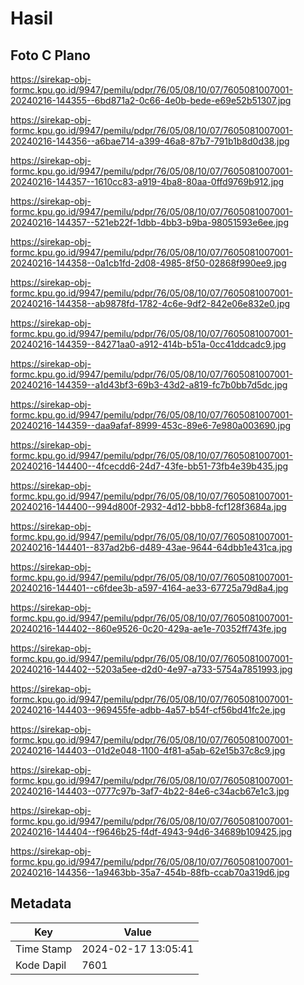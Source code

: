 # Hasil

## Foto C Plano

https://sirekap-obj-formc.kpu.go.id/9947/pemilu/pdpr/76/05/08/10/07/7605081007001-20240216-144355--6bd871a2-0c66-4e0b-bede-e69e52b51307.jpg

https://sirekap-obj-formc.kpu.go.id/9947/pemilu/pdpr/76/05/08/10/07/7605081007001-20240216-144356--a6bae714-a399-46a8-87b7-791b1b8d0d38.jpg

https://sirekap-obj-formc.kpu.go.id/9947/pemilu/pdpr/76/05/08/10/07/7605081007001-20240216-144357--1610cc83-a919-4ba8-80aa-0ffd9769b912.jpg

https://sirekap-obj-formc.kpu.go.id/9947/pemilu/pdpr/76/05/08/10/07/7605081007001-20240216-144357--521eb22f-1dbb-4bb3-b9ba-98051593e6ee.jpg

https://sirekap-obj-formc.kpu.go.id/9947/pemilu/pdpr/76/05/08/10/07/7605081007001-20240216-144358--0a1cb1fd-2d08-4985-8f50-02868f990ee9.jpg

https://sirekap-obj-formc.kpu.go.id/9947/pemilu/pdpr/76/05/08/10/07/7605081007001-20240216-144358--ab9878fd-1782-4c6e-9df2-842e06e832e0.jpg

https://sirekap-obj-formc.kpu.go.id/9947/pemilu/pdpr/76/05/08/10/07/7605081007001-20240216-144359--84271aa0-a912-414b-b51a-0cc41ddcadc9.jpg

https://sirekap-obj-formc.kpu.go.id/9947/pemilu/pdpr/76/05/08/10/07/7605081007001-20240216-144359--a1d43bf3-69b3-43d2-a819-fc7b0bb7d5dc.jpg

https://sirekap-obj-formc.kpu.go.id/9947/pemilu/pdpr/76/05/08/10/07/7605081007001-20240216-144359--daa9afaf-8999-453c-89e6-7e980a003690.jpg

https://sirekap-obj-formc.kpu.go.id/9947/pemilu/pdpr/76/05/08/10/07/7605081007001-20240216-144400--4fcecdd6-24d7-43fe-bb51-73fb4e39b435.jpg

https://sirekap-obj-formc.kpu.go.id/9947/pemilu/pdpr/76/05/08/10/07/7605081007001-20240216-144400--994d800f-2932-4d12-bbb8-fcf128f3684a.jpg

https://sirekap-obj-formc.kpu.go.id/9947/pemilu/pdpr/76/05/08/10/07/7605081007001-20240216-144401--837ad2b6-d489-43ae-9644-64dbb1e431ca.jpg

https://sirekap-obj-formc.kpu.go.id/9947/pemilu/pdpr/76/05/08/10/07/7605081007001-20240216-144401--c6fdee3b-a597-4164-ae33-67725a79d8a4.jpg

https://sirekap-obj-formc.kpu.go.id/9947/pemilu/pdpr/76/05/08/10/07/7605081007001-20240216-144402--860e9526-0c20-429a-ae1e-70352ff743fe.jpg

https://sirekap-obj-formc.kpu.go.id/9947/pemilu/pdpr/76/05/08/10/07/7605081007001-20240216-144402--5203a5ee-d2d0-4e97-a733-5754a7851993.jpg

https://sirekap-obj-formc.kpu.go.id/9947/pemilu/pdpr/76/05/08/10/07/7605081007001-20240216-144403--969455fe-adbb-4a57-b54f-cf56bd41fc2e.jpg

https://sirekap-obj-formc.kpu.go.id/9947/pemilu/pdpr/76/05/08/10/07/7605081007001-20240216-144403--01d2e048-1100-4f81-a5ab-62e15b37c8c9.jpg

https://sirekap-obj-formc.kpu.go.id/9947/pemilu/pdpr/76/05/08/10/07/7605081007001-20240216-144403--0777c97b-3af7-4b22-84e6-c34acb67e1c3.jpg

https://sirekap-obj-formc.kpu.go.id/9947/pemilu/pdpr/76/05/08/10/07/7605081007001-20240216-144404--f9646b25-f4df-4943-94d6-34689b109425.jpg

https://sirekap-obj-formc.kpu.go.id/9947/pemilu/pdpr/76/05/08/10/07/7605081007001-20240216-144356--1a9463bb-35a7-454b-88fb-ccab70a319d6.jpg


## Metadata

| Key        | Value               |
| ---------- | ------------------- |
| Time Stamp | 2024-02-17 13:05:41 |
| Kode Dapil | 7601                |



